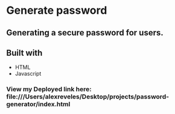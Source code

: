 # Generate password

 ## Generating a secure password for users.

 ## Built with
 * HTML
 * Javascript

 ### View my Deployed link here: file:///Users/alexreveles/Desktop/projects/password-generator/index.html